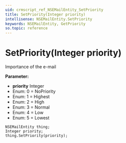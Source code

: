 ```yaml
---
uid: crmscript_ref_NSEMailEntity_SetPriority
title: SetPriority(Integer priority)
intellisense: NSEMailEntity.SetPriority
keywords: NSEMailEntity, GetPriority
so.topic: reference
---
```


# SetPriority(Integer priority)

Importance of the e-mail

**Parameter:** 
* **priority** Integer
* Enum: 0 = NoPriority 
* Enum: 1 = Highest 
* Enum: 2 = High 
* Enum: 3 = Normal 
* Enum: 4 = Low 
* Enum: 5 = Lowest 

```crmscript
NSEMailEntity thing;
Integer priority;
thing.SetPriority(priority);
```


